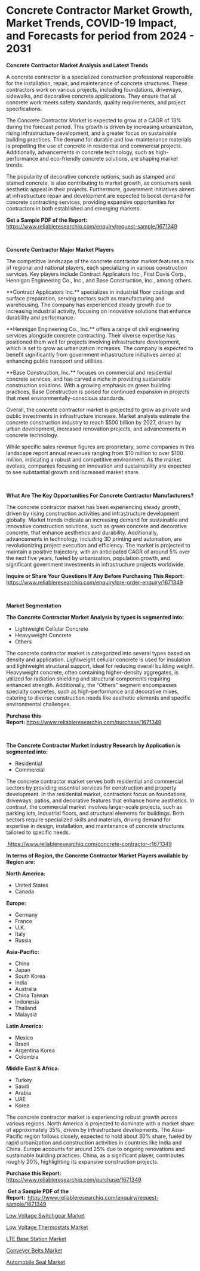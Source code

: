<p><h1>Concrete Contractor Market Growth, Market Trends, COVID-19 Impact, and Forecasts for period from 2024 - 2031</h1></p><p><strong>Concrete Contractor Market Analysis and Latest Trends</strong></p>
<p><p>A concrete contractor is a specialized construction professional responsible for the installation, repair, and maintenance of concrete structures. These contractors work on various projects, including foundations, driveways, sidewalks, and decorative concrete applications. They ensure that all concrete work meets safety standards, quality requirements, and project specifications.</p><p>The Concrete Contractor Market is expected to grow at a CAGR of 13% during the forecast period. This growth is driven by increasing urbanization, rising infrastructure development, and a greater focus on sustainable building practices. The demand for durable and low-maintenance materials is propelling the use of concrete in residential and commercial projects. Additionally, advancements in concrete technology, such as high-performance and eco-friendly concrete solutions, are shaping market trends. </p><p>The popularity of decorative concrete options, such as stamped and stained concrete, is also contributing to market growth, as consumers seek aesthetic appeal in their projects. Furthermore, government initiatives aimed at infrastructure repair and development are expected to boost demand for concrete contracting services, providing expansive opportunities for contractors in both established and emerging markets.</p></p>
<p><strong>Get a Sample PDF of the Report:&nbsp;</strong> <a href="https://www.reliableresearchiq.com/enquiry/request-sample/1671349?utm_campaign=120&utm_medium=2&utm_source=Github&utm_content=ia&utm_term=20122024&utm_id=concrete-contractor">https://www.reliableresearchiq.com/enquiry/request-sample/1671349</a></p>
<p>&nbsp;</p>
<p><strong>Concrete Contractor Major Market Players</strong></p>
<p><p>The competitive landscape of the concrete contractor market features a mix of regional and national players, each specializing in various construction services. Key players include Contract Applicators Inc., First Davis Corp., Hennigan Engineering Co., Inc., and Base Construction, Inc., among others.</p><p>**Contract Applicators Inc.** specializes in industrial floor coatings and surface preparation, serving sectors such as manufacturing and warehousing. The company has experienced steady growth due to increasing industrial activity, focusing on innovative solutions that enhance durability and performance.</p><p>**Hennigan Engineering Co., Inc.** offers a range of civil engineering services alongside concrete contracting. Their diverse expertise has positioned them well for projects involving infrastructure development, which is set to grow as urbanization increases. The company is expected to benefit significantly from government infrastructure initiatives aimed at enhancing public transport and utilities.</p><p>**Base Construction, Inc.** focuses on commercial and residential concrete services, and has carved a niche in providing sustainable construction solutions. With a growing emphasis on green building practices, Base Construction is poised for continued expansion in projects that meet environmentally-conscious standards.</p><p>Overall, the concrete contractor market is projected to grow as private and public investments in infrastructure increase. Market analysts estimate the concrete construction industry to reach $500 billion by 2027, driven by urban development, increased renovation projects, and advancements in concrete technology.</p><p>While specific sales revenue figures are proprietary, some companies in this landscape report annual revenues ranging from $10 million to over $100 million, indicating a robust and competitive environment. As the market evolves, companies focusing on innovation and sustainability are expected to see substantial growth and increased market share.</p></p>
<p>&nbsp;</p>
<p><strong>What Are The Key Opportunities For Concrete Contractor Manufacturers?</strong></p>
<p><p>The concrete contractor market has been experiencing steady growth, driven by rising construction activities and infrastructure development globally. Market trends indicate an increasing demand for sustainable and innovative construction solutions, such as green concrete and decorative concrete, that enhance aesthetics and durability. Additionally, advancements in technology, including 3D printing and automation, are revolutionizing project execution and efficiency. The market is projected to maintain a positive trajectory, with an anticipated CAGR of around 5% over the next five years, fueled by urbanization, population growth, and significant government investments in infrastructure projects worldwide.</p></p>
<p><strong>Inquire or Share Your Questions If Any Before Purchasing This Report:</strong> <a href="https://www.reliableresearchiq.com/enquiry/pre-order-enquiry/1671349?utm_campaign=120&utm_medium=2&utm_source=Github&utm_content=ia&utm_term=20122024&utm_id=concrete-contractor">https://www.reliableresearchiq.com/enquiry/pre-order-enquiry/1671349</a></p>
<p>&nbsp;</p>
<p><strong>Market Segmentation</strong></p>
<p><strong>The Concrete Contractor Market Analysis by types is segmented into:</strong></p>
<p><ul><li>Lightweight Cellular Concrete</li><li>Heavyweight Concrete</li><li>Others</li></ul></p>
<p><p>The concrete contractor market is categorized into several types based on density and application. Lightweight cellular concrete is used for insulation and lightweight structural support, ideal for reducing overall building weight. Heavyweight concrete, often containing higher-density aggregates, is utilized for radiation shielding and structural components requiring enhanced strength. Additionally, the "Others" segment encompasses specialty concretes, such as high-performance and decorative mixes, catering to diverse construction needs like aesthetic elements and specific environmental challenges.</p></p>
<p><strong>Purchase this Report:&nbsp;</strong><a href="https://www.reliableresearchiq.com/purchase/1671349?utm_campaign=120&utm_medium=2&utm_source=Github&utm_content=ia&utm_term=20122024&utm_id=concrete-contractor">https://www.reliableresearchiq.com/purchase/1671349</a></p>
<p>&nbsp;</p>
<p><strong>The Concrete Contractor Market Industry Research by Application is segmented into:</strong></p>
<p><ul><li>Residential</li><li>Commercial</li></ul></p>
<p><p>The concrete contractor market serves both residential and commercial sectors by providing essential services for construction and property development. In the residential market, contractors focus on foundations, driveways, patios, and decorative features that enhance home aesthetics. In contrast, the commercial market involves larger-scale projects, such as parking lots, industrial floors, and structural elements for buildings. Both sectors require specialized skills and materials, driving demand for expertise in design, installation, and maintenance of concrete structures tailored to specific needs.</p></p>
<p><a href="https://www.reliableresearchiq.com/concrete-contractor-r1671349?utm_campaign=120&utm_medium=2&utm_source=Github&utm_content=ia&utm_term=20122024&utm_id=concrete-contractor">&nbsp;https://www.reliableresearchiq.com/concrete-contractor-r1671349</a></p>
<p><strong>In terms of Region, the Concrete Contractor Market Players available by Region are:</strong></p>
<p>
    <p> <strong> North America: </strong>
        <ul>
            <li>United States</li>
            <li>Canada</li>
        </ul>
        </p> 
    <p> <strong> Europe: </strong>
        <ul>
            <li>Germany</li>
            <li>France</li>
            <li>U.K.</li>
            <li>Italy</li>
            <li>Russia</li>
        </ul>
        </p> 
    <p> <strong> Asia-Pacific: </strong>
        <ul>
            <li>China</li>
            <li>Japan</li>
            <li>South Korea</li>
            <li>India</li>
            <li>Australia</li>
            <li>China Taiwan</li>
            <li>Indonesia</li>
            <li>Thailand</li>
            <li>Malaysia</li>
        </ul>
        </p> 
    <p> <strong> Latin America: </strong>
        <ul>
            <li>Mexico</li>
            <li>Brazil</li>
            <li>Argentina Korea</li>
            <li>Colombia</li>
        </ul>
        </p> 
    <p> <strong> Middle East & Africa: </strong>
        <ul>
            <li>Turkey</li>
            <li>Saudi</li>
            <li>Arabia</li>
            <li>UAE</li>
            <li>Korea</li>
        </ul>
    </p>
    </p>
<p><p>The concrete contractor market is experiencing robust growth across various regions. North America is projected to dominate with a market share of approximately 35%, driven by infrastructure developments. The Asia-Pacific region follows closely, expected to hold about 30% share, fueled by rapid urbanization and construction activities in countries like India and China. Europe accounts for around 25% due to ongoing renovations and sustainable building practices. China, as a significant player, contributes roughly 20%, highlighting its expansive construction projects. </p></p>
<p><strong>Purchase this Report: </strong><a href="https://www.reliableresearchiq.com/purchase/1671349?utm_campaign=120&utm_medium=2&utm_source=Github&utm_content=ia&utm_term=20122024&utm_id=concrete-contractor">https://www.reliableresearchiq.com/purchase/1671349</a></p>
<p>&nbsp;<strong>Get a Sample PDF of the Report:&nbsp;&nbsp;</strong><a href="https://www.reliableresearchiq.com/enquiry/request-sample/1671349?utm_campaign=120&utm_medium=2&utm_source=Github&utm_content=ia&utm_term=20122024&utm_id=concrete-contractor">https://www.reliableresearchiq.com/enquiry/request-sample/1671349</a></p>
<p><strong></strong></p>
<p><p><a href="https://www.linkedin.com/pulse/global-perspectives-low-voltage-switchgear-market-trends-aeyxe?utm_campaign=120&utm_medium=2&utm_source=Github&utm_content=ia&utm_term=20122024&utm_id=concrete-contractor">Low Voltage Switchgear Market</a></p><p><a href="https://www.linkedin.com/pulse/market-growth-low-voltage-thermostats-sector-2024-2031-emerging-v4oee?utm_campaign=120&utm_medium=2&utm_source=Github&utm_content=ia&utm_term=20122024&utm_id=concrete-contractor">Low Voltage Thermostats Market</a></p><p><a href="https://www.linkedin.com/pulse/market-dynamics-lte-base-station-projected-52-cagr-from-x5oke?utm_campaign=120&utm_medium=2&utm_source=Github&utm_content=ia&utm_term=20122024&utm_id=concrete-contractor">LTE Base Station Market</a></p><p><a href="https://github.com/storrsfabiana19879/Market-Research-Report-List-1/blob/main/conveyer-belts-market.md?utm_campaign=120&utm_medium=2&utm_source=Github&utm_content=ia&utm_term=20122024&utm_id=concrete-contractor">Conveyer Belts Market</a></p><p><a href="https://github.com/desiraestarns68/Market-Research-Report-List-1/blob/main/automobile-seal-market.md?utm_campaign=120&utm_medium=2&utm_source=Github&utm_content=ia&utm_term=20122024&utm_id=concrete-contractor">Automobile Seal Market</a></p></p>